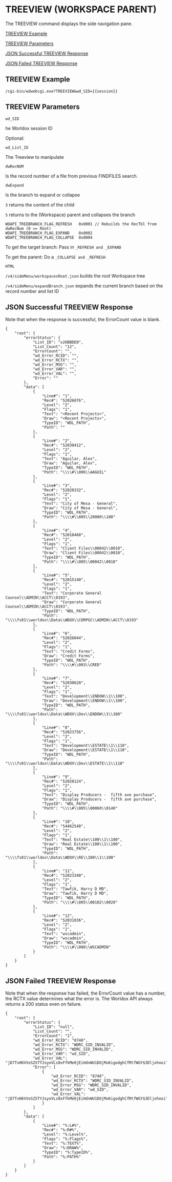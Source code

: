 # TREEVIEW (WORKSPACE PARENT)

The TREEVIEW command displays the side navigation pane. 

[TREEVIEW Example](#treeview-example)

[TREEVIEW Parameters](#treeview-parameters)

[JSON Successful TREEVIEW Response](#json-successful-treeview-response)

[JSON Failed TREEVIEW Response](#json-failed-treeview-response)

## TREEVIEW Example

`/cgi-bin/wdwebcgi.exe?TREEVIEW&wd_SID={{session}}`

## TREEVIEW Parameters

`wd_SID`

he Worldox session ID

Optional:

`wd_List_ID`

The Treeview to manipulate

`dwRecNUM`

Is the record number of a file from previous FINDFILES search. 

`dwExpand`

Is the branch to expand or collapse 

`3` returns the content of the child

`5` returns to the (Workspace) parent and collapses the branch

```
WDAPI_TREEBRANCH_FLAG_REFRESH	0x0001 // Rebuilds the RecTbl from dwRecNum (0 == Root)
WDAPI_TREEBRANCH_FLAG_EXPAND	0x0002
WDAPI_TREEBRANCH_FLAG_COLLAPSE	0x0004
```


To get the target branch: Pass in `_REFRESH and _EXPAND`

To get the parent: Do a `_COLLAPSE and _REFRESH`

`HTML`

`/v4/sideMenu/workspacesRoot.json` builds the root Workspace tree

`/v4/sideMenu/expandBranch.json` expands the current branch based on the record number and list ID

## JSON Successful TREEVIEW Response

Note that when the response is successful, the ErrorCount value is blank. 

```
{
    "root": {
        "errorStatus": {
            "List_ID": "x26BBDE0",
            "List_Count": "12",
            "ErrorCount": "",
            "wd_Error_RCID": "",
            "wd_Error_RCTX": "",
            "wd_Error_MSG": "",
            "wd_Error_VAR": "",
            "wd_Error_VAL": "",
            "Error": ""
        },
        "data": [
            {
                "Line#": "1",
                "Rec#": "52026876",
                "Level": "2",
                "Flags": "1",
                "Text": "<Recent Projects>",
                "Draw": "<Recent Projects>",
                "TypeID": "WDL_PATH",
                "Path": ""
            },
            {
                "Line#": "2",
                "Rec#": "52030412",
                "Level": "2",
                "Flags": "1",
                "Text": "Aguilar, Alex",
                "Draw": "Aguilar, Alex",
                "TypeID": "WDL_PATH",
                "Path": "\\\\#\\006\\AAGUIL"
            },
            {
                "Line#": "3",
                "Rec#": "52028332",
                "Level": "2",
                "Flags": "1",
                "Text": "City of Mesa - General",
                "Draw": "City of Mesa - General",
                "TypeID": "WDL_PATH",
                "Path": "\\\\#\\005\\20000\\100"
            },
            {
                "Line#": "4",
                "Rec#": "52018468",
                "Level": "2",
                "Flags": "1",
                "Text": "Client Files\\00042\\0010",
                "Draw": "Client Files\\00042\\0010",
                "TypeID": "WDL_PATH",
                "Path": "\\\\#\\005\\00042\\0010"
            },
            {
                "Line#": "5",
                "Rec#": "52015140",
                "Level": "2",
                "Flags": "1",
                "Text": "Corporate General Counsel\\ADMIN\\ACCT\\0193",
                "Draw": "Corporate General Counsel\\ADMIN\\ACCT\\0193",
                "TypeID": "WDL_PATH",
                "Path": "\\\\fs01\\worldox\\Data\\WDOX\\CORPGC\\ADMIN\\ACCT\\0193"
            },
            {
                "Line#": "6",
                "Rec#": "52026044",
                "Level": "2",
                "Flags": "1",
                "Text": "Credit Forms",
                "Draw": "Credit Forms",
                "TypeID": "WDL_PATH",
                "Path": "\\\\#\\003\\CRED"
            },
            {
                "Line#": "7",
                "Rec#": "52030620",
                "Level": "2",
                "Flags": "1",
                "Text": "Development\\ENDOW\\1\\100",
                "Draw": "Development\\ENDOW\\1\\100",
                "TypeID": "WDL_PATH",
                "Path": "\\\\fs01\\worldox\\Data\\WDOX\\Dev\\ENDOW\\1\\100"
            },
            {
                "Line#": "8",
                "Rec#": "52023756",
                "Level": "2",
                "Flags": "1",
                "Text": "Development\\ESTATE\\1\\110",
                "Draw": "Development\\ESTATE\\1\\110",
                "TypeID": "WDL_PATH",
                "Path": "\\\\fs01\\worldox\\Data\\WDOX\\Dev\\ESTATE\\1\\110"
            },
            {
                "Line#": "9",
                "Rec#": "52028124",
                "Level": "2",
                "Flags": "1",
                "Text": "Display Producers -  fifth ave purchase",
                "Draw": "Display Producers -  fifth ave purchase",
                "TypeID": "WDL_PATH",
                "Path": "\\\\#\\005\\00060\\0140"
            },
            {
                "Line#": "10",
                "Rec#": "54462548",
                "Level": "2",
                "Flags": "1",
                "Text": "Real Estate\\100\\1\\100",
                "Draw": "Real Estate\\100\\1\\100",
                "TypeID": "WDL_PATH",
                "Path": "\\\\fs01\\worldox\\Data\\WDOX\\RE\\100\\1\\100"
            },
            {
                "Line#": "11",
                "Rec#": "52023340",
                "Level": "2",
                "Flags": "1",
                "Text": "Tawfik, Harry D MD",
                "Draw": "Tawfik, Harry D MD",
                "TypeID": "WDL_PATH",
                "Path": "\\\\#\\005\\00102\\0020"
            },
            {
                "Line#": "12",
                "Rec#": "52031036",
                "Level": "2",
                "Flags": "1",
                "Text": "wscadmin",
                "Draw": "wscadmin",
                "TypeID": "WDL_PATH",
                "Path": "\\\\#\\006\\WSCADMIN"
            }
        ]
    }
}
```

## JSON Failed TREEVIEW Response

Note that when the response has failed, the ErrorCount value has a number, the RCTX value determines what the error is. The Worldox API always returns a 200 status even on failure.  

```
{
    "root": {
        "errorStatus": {
            "List_ID": "null",
            "List_Count": "",
            "ErrorCount": "1",
            "wd_Error_RCID": "8740",
            "wd_Error_RCTX": "WDRC_SID_INVALID",
            "wd_Error_MSG": "WDRC_SID_INVALID",
            "wd_Error_VAR": "wd_SID",
            "wd_Error_VAL": "jD7TvH6VVoSZSTYJsyoVLs8xFfkMe0jEiHdnWU1DOjMuKigodghCfMtfWGY$3Dljohooi",
            "Error": [
                {
                    "wd_Error_RCID": "8740",
                    "wd_Error_RCTX": "WDRC_SID_INVALID",
                    "wd_Error_MSG": "WDRC_SID_INVALID",
                    "wd_Error_VAR": "wd_SID",
                    "wd_Error_VAL": "jD7TvH6VVoSZSTYJsyoVLs8xFfkMe0jEiHdnWU1DOjMuKigodghCfMtfWGY$3Dljohooi"
                }
            ]
        },
        "data": [
            {
                "Line#": "%:L#%",
                "Rec#": "%:R#%",
                "Level": "%:Level%",
                "Flags": "%:Flags%",
                "Text": "%:TEXT%",
                "Draw": "%:DRAW%",
                "TypeID": "%:TypeID%",
                "Path": "%:PATH%"
            }
        ]
    }
}
```
